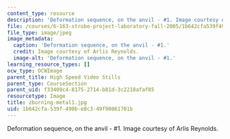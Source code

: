 ```yaml
---
content_type: resource
description: 'Deformation sequence, on the anvil - #1. Image courtesy of Arlis Reynolds.'
file: /courses/6-163-strobe-project-laboratory-fall-2005/1b642cfa539f490be8c349f90861701b_zburning-metal1.jpg
file_type: image/jpeg
image_metadata:
  caption: 'Deformation sequence, on the anvil - #1.'
  credit: Image courtesy of Arlis Reynolds.
  image-alt: 'Deformation sequence, on the anvil - #1.'
learning_resource_types: []
ocw_type: OCWImage
parent_title: High Speed Video Stills
parent_type: CourseSection
parent_uid: f33409c4-8175-2714-b81d-3c2218afaf85
resourcetype: Image
title: zburning-metal1.jpg
uid: 1b642cfa-539f-490b-e8c3-49f90861701b
---
```

Deformation sequence, on the anvil - #1. Image courtesy of Arlis Reynolds.